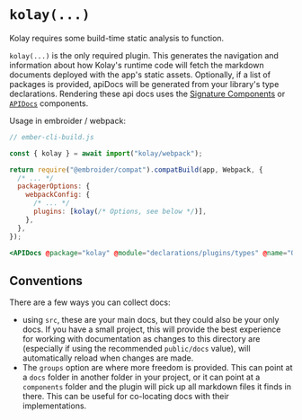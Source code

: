 # `kolay(...)`

Kolay requires some build-time static analysis to function.

`kolay(...)` is the only required plugin. This generates the navigation and information about how Kolay's runtime code will fetch the markdown documents deployed with the app's static assets. Optionally, if a list of packages is provided, apiDocs will be generated from your library's type declarations. Rendering these api docs uses the [Signature Components][ui-signature] or [`APIDocs`][ui-apiDocs] components.

[plugin-kolay]: /plugins/kolay.md
[ui-signature]: /Runtime/docs/component-signature.md
[ui-apiDocs]: /Runtime/docs/api-docs.md

Usage in embroider / webpack:

```js
// ember-cli-build.js

const { kolay } = await import("kolay/webpack");

return require("@embroider/compat").compatBuild(app, Webpack, {
  /* ... */
  packagerOptions: {
    webpackConfig: {
      /* ... */
      plugins: [kolay(/* Options, see below */)],
    },
  },
});
```

```hbs live no-shadow
<APIDocs @package="kolay" @module="declarations/plugins/types" @name="Options" />
```

## Conventions

There are a few ways you can collect docs:

- using `src`, these are your main docs, but they could also be your only docs. If you have a small project, this will provide the best experience for working with documentation as changes to this directory are (especially if using the recommended `public/docs` value), will automatically reload when changes are made.
- The `groups` option are where more freedom is provided. This can point at a `docs` folder in another folder in your project, or it can point at a `components` folder and the plugin will pick up all markdown files it finds in there. This can be useful for co-locating docs with their implementations.
